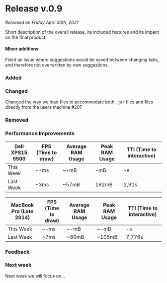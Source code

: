 # Release v.0.9
*Released on Friday April 30th, 2021*

Short description of the overall release, its included features and its impact on the final product.

#### Minor additions
Fixed an issue where suggestions would be saved between changing tabs, and therefore not overwritten by new suggestions.

### Added 

### Changed
Changed the way we load files to accommodate both `.jar` files and files directly from the users machine #207

### Removed

### Performance Improvements

| Dell XPS15 9500  | FPS (Time to draw) | Average RAM Usage |  Peak RAM Usage | TTI (Time to interactive) |
| ------------- | ------------- | ------------- | ------------- | ------------- |
| This Week  | ~-ms | ~-mB |   -mB |  -s  |
| Last Week  | ~3ms | ~57mB |  162mB | 2,91s  |


| MacBook Pro (Late 2014)  | FPS (Time to draw) | Average RAM Usage |  Peak RAM Usage | TTI (Time to interactive) |
| ------------- | ------------- | ------------- | ------------- | ------------- |
| This Week  |  ~-ms  |  ~-mB | ~-mB  |  -s |
| Last Week  |  ~7ms  |  ~80mB | ~105mB  |  7,776s |


### Feedback

### Next week
Next week we will focus on...
